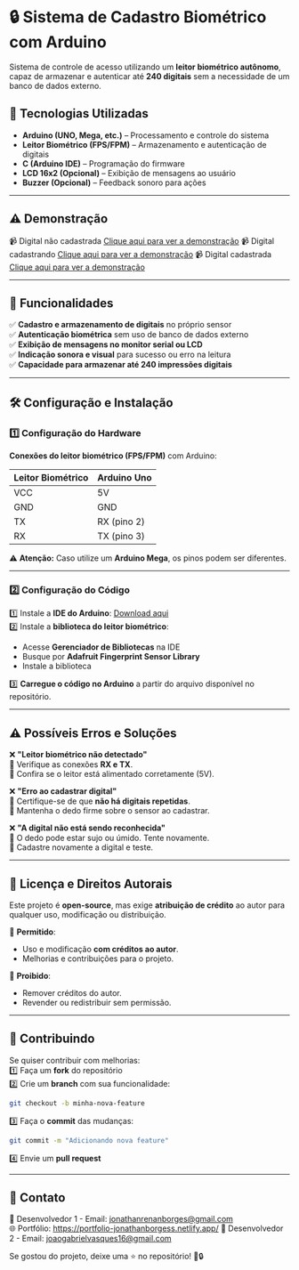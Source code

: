 # 🔒 **Sistema de Cadastro Biométrico com Arduino**  

Sistema de controle de acesso utilizando um **leitor biométrico autônomo**, capaz de armazenar e autenticar até **240 digitais** sem a necessidade de um banco de dados externo.  

## 🚀 **Tecnologias Utilizadas**  

- **Arduino (UNO, Mega, etc.)** – Processamento e controle do sistema  
- **Leitor Biométrico (FPS/FPM)** – Armazenamento e autenticação de digitais  
- **C (Arduino IDE)** – Programação do firmware  
- **LCD 16x2 (Opcional)** – Exibição de mensagens ao usuário  
- **Buzzer (Opcional)** – Feedback sonoro para ações  

---

## ⚠️ **Demonstração**

📹 Digital não cadastrada [Clique aqui para ver a demonstração](caminho/do/video.mp4)
📹 Digital cadastrando [Clique aqui para ver a demonstração](caminho/do/video.mp4)
📹 Digital cadastrada [Clique aqui para ver a demonstração](caminho/do/video.mp4)

---
## 🎯 **Funcionalidades**  

✅ **Cadastro e armazenamento de digitais** no próprio sensor  
✅ **Autenticação biométrica** sem uso de banco de dados externo  
✅ **Exibição de mensagens no monitor serial ou LCD**  
✅ **Indicação sonora e visual** para sucesso ou erro na leitura  
✅ **Capacidade para armazenar até 240 impressões digitais**  

---

## 🛠 **Configuração e Instalação**  

### **1️⃣ Configuração do Hardware**  
**Conexões do leitor biométrico (FPS/FPM)** com Arduino:  

| Leitor Biométrico | Arduino Uno |  
|-------------------|-------------|  
| VCC              | 5V          |  
| GND              | GND         |  
| TX              | RX (pino 2)  |  
| RX              | TX (pino 3)  |  

⚠️ **Atenção:** Caso utilize um **Arduino Mega**, os pinos podem ser diferentes.  

---

### **2️⃣ Configuração do Código**  
1️⃣ Instale a **IDE do Arduino**: [Download aqui](https://www.arduino.cc/en/software)  
2️⃣ Instale a **biblioteca do leitor biométrico**:  
   - Acesse **Gerenciador de Bibliotecas** na IDE  
   - Busque por **Adafruit Fingerprint Sensor Library**  
   - Instale a biblioteca  

3️⃣ **Carregue o código no Arduino** a partir do arquivo disponível no repositório.  

---

## ⚠️ **Possíveis Erros e Soluções**  

❌ **"Leitor biométrico não detectado"**  
🔹 Verifique as conexões **RX e TX**.  
🔹 Confira se o leitor está alimentado corretamente (5V).  

❌ **"Erro ao cadastrar digital"**  
🔹 Certifique-se de que **não há digitais repetidas**.  
🔹 Mantenha o dedo firme sobre o sensor ao cadastrar.  

❌ **"A digital não está sendo reconhecida"**  
🔹 O dedo pode estar sujo ou úmido. Tente novamente.  
🔹 Cadastre novamente a digital e teste.  

---

## 📜 **Licença e Direitos Autorais**  

Este projeto é **open-source**, mas exige **atribuição de crédito** ao autor para qualquer uso, modificação ou distribuição.  

🔹 **Permitido**:  
- Uso e modificação **com créditos ao autor**.  
- Melhorias e contribuições para o projeto.  

🔸 **Proibido**:  
- Remover créditos do autor.  
- Revender ou redistribuir sem permissão.  

---

## 🤝 **Contribuindo**  

Se quiser contribuir com melhorias:  
1️⃣ Faça um **fork** do repositório  
2️⃣ Crie um **branch** com sua funcionalidade:  
   ```bash
   git checkout -b minha-nova-feature
   ```  
3️⃣ Faça o **commit** das mudanças:  
   ```bash
   git commit -m "Adicionando nova feature"
   ```  
4️⃣ Envie um **pull request**  

---

## 📩 **Contato**  

📧 Desenvolvedor 1 - Email: jonathanrenanborges@gmail.com  
🌐 Portfólio: https://portfolio-jonathanborgess.netlify.app/
📧 Desenvolvedor 2 - Email: joaogabrielvasques16@gmail.com


Se gostou do projeto, deixe uma ⭐ no repositório! 🚀🔒  
